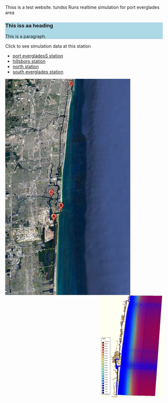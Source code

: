 
Thiss is a test website. tundss
Runs realtime simulation for port everglades area
<description description description descriptions >
<description description description description >

<html>  
 <div style="background-color:lightblue">
  <h3>This iss aa heading</h3>
  <p>This is a paragraph.</p>
</div> 
<p>
  
Click to see simulation data at this station 

</p>
<ul>
 <li><a href="domainb.JPG" target="_blank">port evergladesS station</a></li>
 <li><a href="http://www.yahoo.com" target="_blank">hillsboro station</a></li>
 <li><a href="http://www.yahoo.com" target="_blank">north station</a></li>
 <li><a href="http://www.yahoo.com" target="_blank">south everglades station</a></li>
</ul>


  <a href="map.JPG">
     <img src="gmap4.JPG" width="400" align="center">
  </a> 

  <a href="c24.JPG">
     <img src="c24.JPG" width="200" align="right">
 </a>
  
</html>




